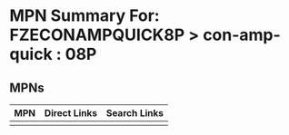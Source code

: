 



# MPN Summary For: FZECONAMPQUICK8P > con-amp-quick : 08P

## MPNs
  

|MPN|Direct Links|Search Links|
| :--- | :--- | :--- |
||||
